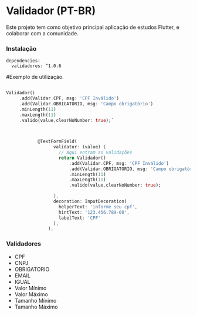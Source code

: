 # Validador (PT-BR)


Este projeto tem como objetivo principal aplicação de estudos Flutter, e colaborar com a comunidade.


### Instalação

```
dependencies:
  validadores: ^1.0.6
```



#Exemplo de utilização.

```dart    

Validador()
     .add(Validar.CPF, msg: 'CPF Inválido')
     .add(Validar.OBRIGATORIO, msg: 'Campo obrigatório')
     .minLength(11)
     .maxLength(11)
     .valido(value,clearNoNumber: true);`
   
```


```dart

            @TextFormField(
                  validator: (value) {
                    // Aqui entram as validações
                    return Validador()
                        .add(Validar.CPF, msg: 'CPF Inválido')
                        .add(Validar.OBRIGATORIO, msg: 'Campo obrigatório')
                        .minLength(11)
                        .maxLength(11)
                        .valido(value,clearNoNumber: true);

                  },
                  decoration: InputDecoration(
                    helperText: 'informe seu cpf',
                    hintText: '123.456.789-00',
                    labelText: 'CPF'
                  ),
                ),

```

### Validadores

- CPF
- CNPJ
- OBRIGATORIO
- EMAIL
- IGUAL
- Valor Mínimo
- Valor Máximo
- Tamanho Mínimo
- Tamanho Máximo
  
     
     